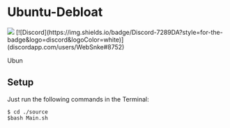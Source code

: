 # Ubuntu-Debloat
<img src="https://img.shields.io/badge/Ubuntu-E95420?style=for-the-badge&logo=ubuntu&logoColor=white">
[![Discord](https://img.shields.io/badge/Discord-7289DA?style=for-the-badge&logo=discord&logoColor=white)](discordapp.com/users/WebSnke#8752)

Ubun

## Setup
Just run the following commands in the Terminal:

```
$ cd ./source
$bash Main.sh
```
